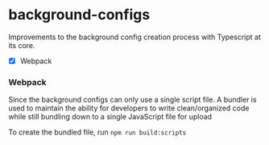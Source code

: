 # background-configs
 
Improvements to the background config creation process with Typescript at its core.

- [x] Webpack

### Webpack

Since the background configs can only use a single script file. A bundler is used to maintain the ability for developers to write clean/organized code while still bundling down to a single JavaScript file for upload

To create the bundled file, run `npm run build:scripts`